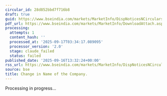 ```yaml
---
circular_id: 28d852bbd7f716b8
draft: true
guid: https://www.bseindia.com/markets/MarketInfo/DispNoticesNCirculars.aspx?Noticeid={D465879C-97C5-4414-A4BB-465779B62FED}&noticeno=20250916-70&dt=09/16/2025&icount=70&totcount=79&flag=0
pdf_url: https://www.bseindia.com/markets/MarketInfo/DownloadAttach.aspx?id=20250916-70&attachedId=52a61447-65a6-4432-9469-f925e77f62fd
processing:
  attempts: 1
  content_hash: ''
  processed_at: '2025-09-17T03:34:17.089095'
  processor_version: '2.0'
  stage: claude_failed
  status: failed
published_date: '2025-09-16T13:32:24+00:00'
rss_url: https://www.bseindia.com/markets/MarketInfo/DispNoticesNCirculars.aspx?Noticeid={D465879C-97C5-4414-A4BB-465779B62FED}&noticeno=20250916-70&dt=09/16/2025&icount=70&totcount=79&flag=0
source: bse
title: Change in Name of the Company.
---
```


Processing in progress...